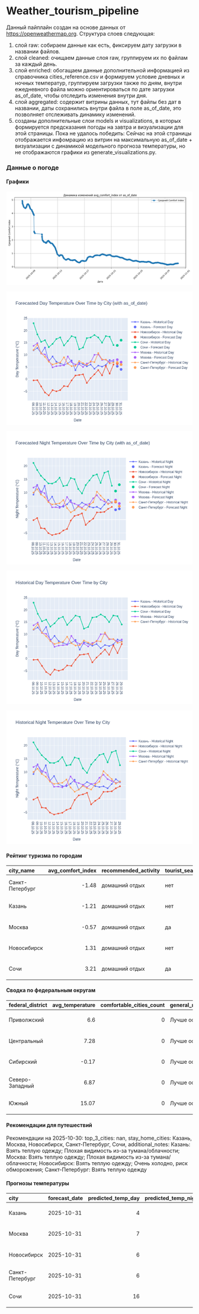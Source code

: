 # Weather_tourism_pipeline
Данный пайплайн создан на основе данных от https://openweathermap.org.
Структура слоев следующая:
  1) слой raw: 
  собираем данные как есть, фиксируем дату загрузки в названии файлов.
  2) слой cleaned:
  очищаем данные слоя raw, группируем их по файлам за каждый день.
  3) слой enriched:
  обогащаем данные дополнительной информацией из справочника cities_reference.csv и формируем условие дневных и ночных температур,
  группируем загрузки также по дням, внутри ежедневного файла можно ориентироваться по дате загрузки as_of_date, чтобы отследить изменения внутри дня.
  4) слой aggregated:
   содержит витрины данных, тут файлы без дат в названии, даты сохранились внутри файла в поле as_of_date, это позволняет отслеживать динамику изменений.
  6) созданы дополнительные слои models и visualizations, в которых формируется предсказания погоды на завтра и визуализации для этой страницы.
  Пока не удалось победить: Сейчас на этой страницы отображается инфомрацию из витрин на максимальную as_of_date + визуализации с динамикой модельного прогноза температуры, 
  но не отображаются графики из generate_visualizations.py.
<!-- WEATHER DATA START -->
### Данные о погоде

#### Графики
![Comfort Index Trend](data/visualizations/comfort_index_trend.png)

![Forecasted Day Temperature](data/visualizations/forecasted_day_temperature.png)

![Forecasted Night Temperature](data/visualizations/forecasted_night_temperature.png)

![Historical Day Temperature](data/visualizations/historical_day_temperature.png)

![Historical Night Temperature](data/visualizations/historical_night_temperature.png)

#### Рейтинг туризма по городам
| city_name       |   avg_comfort_index | recommended_activity   | tourist_season_match   | tourism_season   | tour_recommendation       | as_of_date          |
|:----------------|--------------------:|:-----------------------|:-----------------------|:-----------------|:--------------------------|:--------------------|
| Санкт-Петербург |               -1.48 | домашний отдых         | нет                    | Май-Сентябрь     | домашний отдых вне сезона | 2025-10-30 22:22:00 |
| Казань          |               -1.21 | домашний отдых         | нет                    | Май-Сентябрь     | домашний отдых вне сезона | 2025-10-30 22:22:00 |
| Москва          |               -0.57 | домашний отдых         | да                     | Круглогодично    | домашний отдых в сезон    | 2025-10-30 22:22:00 |
| Новосибирск     |                1.31 | домашний отдых         | нет                    | Июнь-Август      | домашний отдых вне сезона | 2025-10-30 22:22:00 |
| Сочи            |                3.21 | домашний отдых         | да                     | Май-Октябрь      | домашний отдых в сезон    | 2025-10-30 22:22:00 |

#### Сводка по федеральным округам
| federal_district   |   avg_temperature |   comfortable_cities_count | general_recommendation   | as_of_date          |
|:-------------------|------------------:|---------------------------:|:-------------------------|:--------------------|
| Приволжский        |              6.6  |                          0 | Лучше остаться дома      | 2025-10-30 22:22:00 |
| Центральный        |              7.28 |                          0 | Лучше остаться дома      | 2025-10-30 22:22:00 |
| Сибирский          |             -0.17 |                          0 | Лучше остаться дома      | 2025-10-30 22:22:00 |
| Северо-Западный    |              6.87 |                          0 | Лучше остаться дома      | 2025-10-30 22:22:00 |
| Южный              |             15.07 |                          0 | Лучше остаться дома      | 2025-10-30 22:22:00 |

#### Рекомендации для путешествий
Рекомендации на 2025-10-30: top_3_cities: nan, stay_home_cities: Казань, Москва, Новосибирск, Санкт-Петербург, Сочи, additional_notes: Казань: Взять теплую одежду; Плохая видимость из-за тумана/облачности; Москва: Взять теплую одежду; Плохая видимость из-за тумана/облачности; Новосибирск: Взять теплую одежду; Очень холодно, риск обморожения; Санкт-Петербург: Взять теплую одежду

#### Прогнозы температуры
| city            | forecast_date   |   predicted_temp_day |   predicted_temp_night | model_type       | as_of_date          |
|:----------------|:----------------|---------------------:|-----------------------:|:-----------------|:--------------------|
| Казань          | 2025-10-31      |                    4 |                      4 | LinearRegression | 2025-10-30 22:22:20 |
| Москва          | 2025-10-31      |                    7 |                      6 | LinearRegression | 2025-10-30 22:22:20 |
| Новосибирск     | 2025-10-31      |                    6 |                      5 | LinearRegression | 2025-10-30 22:22:20 |
| Санкт-Петербург | 2025-10-31      |                    6 |                      5 | LinearRegression | 2025-10-30 22:22:20 |
| Сочи            | 2025-10-31      |                   16 |                     13 | LinearRegression | 2025-10-30 22:22:20 |


<!-- WEATHER DATA END -->
